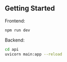 ## Getting Started

Frontend:

```bash
npm run dev
```

Backend:

```bash
cd api
uvicorn main:app --reload
```

